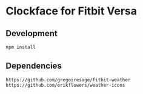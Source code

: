 # Clockface for Fitbit Versa

## Development

```javascript
npm install
```

## Dependencies

```
https://github.com/gregoiresage/fitbit-weather
https://github.com/erikflowers/weather-icons
```